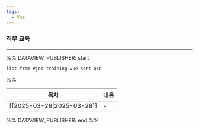 ```yaml
---
tags:
  - Vue
---
```

### 직무 교육
---
%% DATAVIEW_PUBLISHER: start
```dataview
list from #job-training-vue sort asc
```
%%

| 목차                                         | 내용 |
| ------------------------------------------ | -- |
| [[2025-03-28\|2025-03-28]] | \- |

%% DATAVIEW_PUBLISHER: end %%

